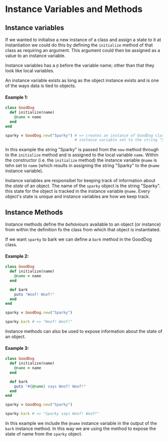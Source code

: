 # Instance Variables and Methods

## Instance variables

If we wanted to initialise a new instance of a class and assign a state to it
at instantiation we could do this by defining the `initialize` method of that class
as requiring an argument. This argument could then be assigned as a value to an instance
variable.

Instance variables has a `@` before the variable name; other than that they look like 
local variables.

An instance variable exists as long as the object instance exists and is one of the ways data
is tied to objects.

#### Example 1:
```ruby
class GoodDog
  def initialize(name)
    @name = name
  end
end

sparky = GoodDog.new("Sparky") # => creates an instance of GoodDog class with the @name
                               # instance variable set to the string "Sparky"
```

In this example the string "Sparky" is passed from the `new` method through to the
`initialize` method and is assigned to the local variable `name`. Within the constructor
(i.e. the `initialize` method) the instance variable `@name` is tehn set to `name` (which 
results in assigning the string "Sparky" to the `@name` instance variable).

Instance variables are responsibel for keeping track of information about the *state* of an
object. The name of the `sparky` object is the string "Sparky". this state for the object
is tracked in the instance variable `@name`. Every object's state is unique and instance 
variables are how we keep track.

## Instance Methods

Instance methods define the *behaviours* available to an object (or instance) from within 
the definition fo the class from which that object is instantiated.

If we want `sparky` to bark we can define a `bark` method in the GoodDog class.

#### Example 2:
```ruby
class GoodDog
  def initialize(name)
    @name = name
  end

  def bark
    puts "Woof! Woof!"
  end
end

sparky = GoodDog.new("Sparky")

sparky.bark # => "Woof! Woof!"
```

Instance methods can also be used to expose information about the state of an object.

#### Example 3:

```ruby
class GoodDog
  def initialize(name)
    @name = name
  end

  def bark
    puts "#{@name} says Woof! Woof!"
  end
end

sparky = GoodDog.new("Sparky")

sparky.bark # => "Sparky says Woof! Woof!"
```

In this example we include the `@name` instance variable in the output of the `bark`
instance method. In this way we are using the method to expose the state of name from
the `sparky` object.
